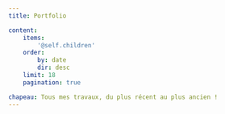 ```yaml
---
title: Portfolio

content:
    items:
        '@self.children'
    order:
        by: date
        dir: desc
    limit: 18
    pagination: true

chapeau: Tous mes travaux, du plus récent au plus ancien !
---
```

